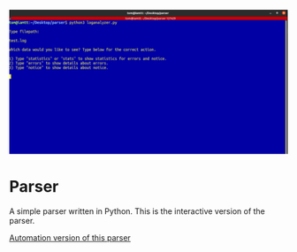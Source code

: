 ![Parser](https://raw.githubusercontent.com/tomost2019/parser/main/assets/images/parser.png)

# Parser
A simple parser written in Python. This is the interactive version of the parser. 

[Automation version of this parser](https://github.com/tomost2019/parser/tree/automation)